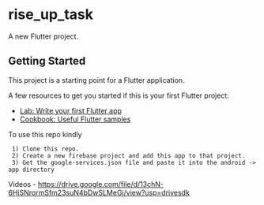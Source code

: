 # rise_up_task

A new Flutter project.

## Getting Started

This project is a starting point for a Flutter application.

A few resources to get you started if this is your first Flutter project:

- [Lab: Write your first Flutter app](https://docs.flutter.dev/get-started/codelab)
- [Cookbook: Useful Flutter samples](https://docs.flutter.dev/cookbook)

To use this repo kindly

     1) Clone this repo.
     2) Create a new firebase project and add this app to that project.
     3) Get the google-services.json file and paste it into the android -> app directory
     
Videos - https://drive.google.com/file/d/13chN-6HiSNrormSfm23suN4bDwSLMeGj/view?usp=drivesdk
